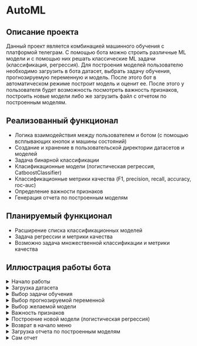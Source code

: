 # AutoML

## Описание проекта

Данный проект является комбинацией машинного обучения с платформой телеграм. С помощью бота можно строить различные ML модели и с помощью них решать классические ML задачи (классификация, регрессия). Для построения моделей пользователю необходимо загрузить в бота датасет, выбрать задачу обучения, прогнозируемую переменную и модель. После этого бот в автоматическом режиме построит модель и оценит ее. После этого у пользователя будет возможность посмотреть важность признаков, построить новые модели либо же загрузить файл с отчетом по построенным моделям. 

## Реализованный функционал
- Логика взаимодействия между пользователем и ботом (с помощью всплывающих кнопок и машины состояний)
- Создание и хранение в пользовательской директории датасетов и моделей
- Задача бинарной классификации
- Класификационные модели (логистическая регрессия, CatboostClassifier)
- Классификационные метрики качества (F1, precision, recall, accuracy, roc-auc)
- Определение важности признаков 
- Генерация отчета по построенным моделям

## Планируемый функционал
- Расширение списка классификационных моделей
- Задача регрессии и метрики качества 
- Возможно задача множественной классификации и метрики качества


## Иллюстрация работы бота

<details>
	<summary>
		Начало работы
	</summary>
	![Screenshot](images/pic_1.png)
</details>

<details>
	<summary>
		Загрузка датасета
	</summary>
	![Screenshot](images/pic_2.png)
</details>

<details>
	<summary>
		Выбор задачи обучения
	</summary>
	![Screenshot](images/pic_3.png)
</details>

<details>
	<summary>
		Выбор прогнозируемой переменной
	</summary>
	![Screenshot](images/pic_4.png)
</details>

<details>
	<summary>
		Выбор желаемой модели
	</summary>
	![Screenshot](images/pic_5.png)
</details>

<details>
	<summary>
		Важность признаков
	</summary>
	![Screenshot](images/pic_6.png)
</details>

<details>
	<summary>
		Построение новой модели (логистическая регрессия)
	</summary>
	![Screenshot](images/pic_7.png)
</details>

<details>
	<summary>
		Возврат в начало меню
	</summary>
	![Screenshot](images/pic_8.png)
</details>

<details>
	<summary>
		Загрузка отчета по построенным моделям
	</summary>
	![Screenshot](images/pic_9.png)
</details>

<details>
	<summary>
		Сам отчет
	</summary>
	![Screenshot](images/pic_10.png)
</details>

